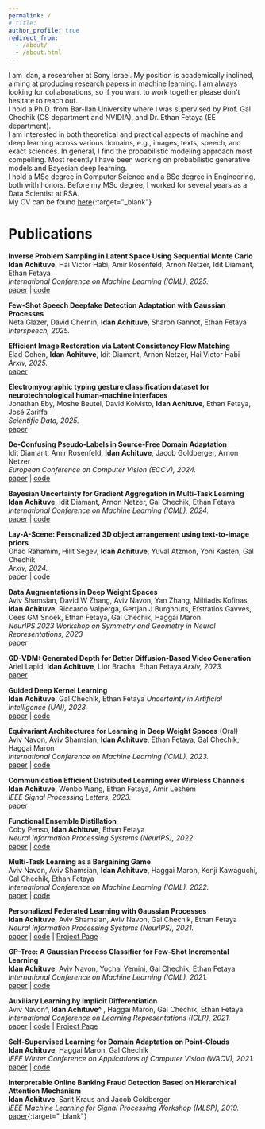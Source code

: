 ```yaml
---
permalink: /
# title: 
author_profile: true
redirect_from: 
  - /about/
  - /about.html
---
```

I am Idan, a researcher at Sony Israel. My position is academically inclined, aiming at producing research papers in machine learning. I am always looking for collaborations, so if you want to work together please don't hesitate to reach out.<br>
I hold a Ph.D. from Bar-Ilan University where I was supervised by Prof. Gal Chechik (CS department and NVIDIA), and Dr. Ethan Fetaya (EE department).<br>
I am interested in both theoretical and practical aspects of machine and deep learning across various domains, e.g., images, texts, speech, and exact sciences. In general, I find the probabilistic modeling approach most compelling. Most recently I have been working on probabilistic generative models and Bayesian deep learning.<br>
I hold a MSc degree in Computer Science and a BSc degree in Engineering, both with honors. Before my MSc degree, I worked for several years as a Data Scientist at RSA. <br>
My CV can be found [here](https://IdanAchituve.github.io/files/Idan_Achituve_Resume.pdf){:target="_blank"}


Publications
======

**Inverse Problem Sampling in Latent Space Using Sequential Monte Carlo**  
**Idan Achituve**, Hai Victor Habi, Amir Rosenfeld, Arnon Netzer, Idit Diamant, Ethan Fetaya  
*International Conference on Machine Learning (ICML), 2025.*  
[paper](https://arxiv.org/abs/2502.05908) | [code](https://github.com/ssi-research/LD-SMC)


**Few-Shot Speech Deepfake Detection Adaptation with Gaussian Processes**  
Neta Glazer, David Chernin, **Idan Achituve**, Sharon Gannot, Ethan Fetaya  
*Interspeech, 2025.*  


**Efficient Image Restoration via Latent Consistency Flow Matching**  
Elad Cohen, **Idan Achituve**, Idit Diamant, Arnon Netzer, Hai Victor Habi  
*Arxiv, 2025.*  
[paper](https://arxiv.org/abs/2502.03500)


**Electromyographic typing gesture classification dataset for neurotechnological human-machine interfaces**  
Jonathan Eby, Moshe Beutel, David Koivisto, **Idan Achituve**, Ethan Fetaya, José Zariffa  
*Scientific Data, 2025.*  
[paper](https://www.nature.com/articles/s41597-025-04763-w)


**De-Confusing Pseudo-Labels in Source-Free Domain Adaptation**  
Idit Diamant, Amir Rosenfeld, **Idan Achituve**, Jacob Goldberger, Arnon Netzer  
*European Conference on Computer Vision (ECCV), 2024.*  
[paper](https://arxiv.org/abs/2401.01650) | [code](https://github.com/ssi-research/DCPL_SFDA)


**Bayesian Uncertainty for Gradient Aggregation in Multi-Task Learning**  
**Idan Achituve**, Idit Diamant, Arnon Netzer, Gal Chechik, Ethan Fetaya  
*International Conference on Machine Learning (ICML), 2024.*  
[paper](https://arxiv.org/abs/2402.04005) | [code](https://github.com/ssi-research/BayesAgg_MTL)


**Lay-A-Scene: Personalized 3D object arrangement using text-to-image priors**  
Ohad Rahamim, Hilit Segev, **Idan Achituve**, Yuval Atzmon, Yoni Kasten, Gal Chechik  
*Arxiv, 2024.*  
[paper](https://arxiv.org/abs/2406.00687) | [code](https://lay-a-scene.github.io/)


**Data Augmentations in Deep Weight Spaces**  
Aviv Shamsian, David W Zhang, Aviv Navon, Yan Zhang, Miltiadis Kofinas, **Idan Achituve**, Riccardo Valperga, Gertjan J Burghouts, Efstratios Gavves, Cees GM Snoek, Ethan Fetaya, Gal Chechik, Haggai Maron  
*NeurIPS 2023 Workshop on Symmetry and Geometry in Neural Representations, 2023*  
[paper](https://arxiv.org/abs/2311.08851)


**GD-VDM: Generated Depth for Better Diffusion-Based Video Generation**  
Ariel Lapid, **Idan Achituve**, Lior Bracha, Ethan Fetaya
*Arxiv, 2023.*  
[paper](https://arxiv.org/abs/2306.11173)


**Guided Deep Kernel Learning**  
**Idan Achituve**, Gal Chechik, Ethan Fetaya 
*Uncertainty in Artificial Intelligence (UAI), 2023.*  
[paper](https://arxiv.org/abs/2302.09574) | [code](https://github.com/IdanAchituve/GDKL)


**Equivariant Architectures for Learning in Deep Weight Spaces** (Oral)  
Aviv Navon, Aviv Shamsian, **Idan Achituve**, Ethan Fetaya, Gal Chechik, Haggai Maron  
*International Conference on Machine Learning (ICML), 2023.*  
[paper](https://arxiv.org/abs/2301.12780) | [code](https://github.com/AvivNavon/DWSNets)


**Communication Efficient Distributed Learning over Wireless Channels**  
**Idan Achituve**, Wenbo Wang, Ethan Fetaya, Amir Leshem  
*IEEE Signal Processing Letters, 2023.*  
[paper](https://arxiv.org/abs/2209.01682)


**Functional Ensemble Distillation**  
Coby Penso, **Idan Achituve**, Ethan Fetaya  
*Neural Information Processing Systems (NeurIPS), 2022.*  
[paper](https://arxiv.org/abs/2206.02183) | [code](https://github.com/cobypenso/functional_ensemble_distillation)


**Multi-Task Learning as a Bargaining Game**  
Aviv Navon, Aviv Shamsian, **Idan Achituve**, Haggai Maron, Kenji Kawaguchi, Gal Chechik, Ethan Fetaya  
*International Conference on Machine Learning (ICML), 2022.*  
[paper](https://arxiv.org/abs/2202.01017) | [code](https://github.com/AvivNavon/nash-mtl)


**Personalized Federated Learning with Gaussian Processes**  
**Idan Achituve**, Aviv Shamsian, Aviv Navon, Gal Chechik, Ethan Fetaya  
*Neural Information Processing Systems (NeurIPS), 2021.*  
[paper](https://arxiv.org/abs/2106.15482) | [code](https://github.com/IdanAchituve/pFedGP) | [Project Page](https://idanachituve.github.io/projects/pFedGP/)


**GP-Tree: A Gaussian Process Classifier for Few-Shot Incremental Learning**  
**Idan Achituve**, Aviv Navon, Yochai Yemini, Gal Chechik, Ethan Fetaya  
*International Conference on Machine Learning (ICML), 2021.*  
[paper](https://arxiv.org/abs/2102.07868) | [code](https://github.com/IdanAchituve/GP-Tree)


**Auxiliary Learning by Implicit Differentiation**  
Aviv Navon^, **Idan Achituve^** , Haggai Maron, Gal Chechik, Ethan Fetaya  
*International Conference on Learning Representations (ICLR), 2021.*  
[paper](https://arxiv.org/abs/2007.02693) | [code](https://github.com/AvivNavon/AuxiLearn) | [Project Page](https://avivnavon.github.io/AuxiLearn/)


**Self-Supervised Learning for Domain Adaptation on Point-Clouds**  
**Idan Achituve**, Haggai Maron, Gal Chechik  
*IEEE Winter Conference on Applications of Computer Vision (WACV), 2021.*  
[paper](https://arxiv.org/abs/2003.12641) | [code](https://github.com/idanachituve/DefRec_and_PCM)


**Interpretable Online Banking Fraud Detection Based on Hierarchical Attention Mechanism**  
**Idan Achituve**, Sarit Kraus and Jacob Goldberger  
*IEEE Machine Learning for Signal Processing Workshop (MLSP), 2019.*  
[paper](https://IdanAchituve.github.io/files/Interpretable_Online_Banking_Fraud_Detection_Based_on_Hierarchical_Attention_Mechanism.pdf){:target="_blank"}